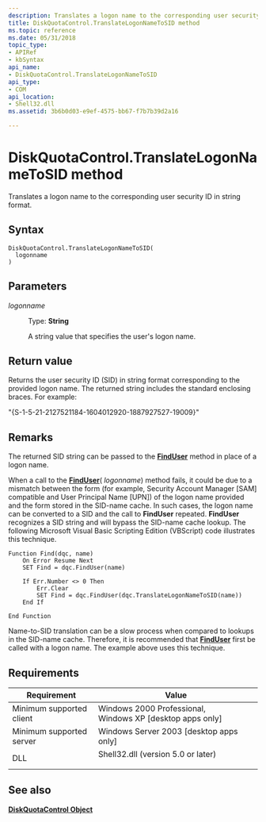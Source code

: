 ```yaml
---
description: Translates a logon name to the corresponding user security ID in string format.
title: DiskQuotaControl.TranslateLogonNameToSID method
ms.topic: reference
ms.date: 05/31/2018
topic_type: 
- APIRef
- kbSyntax
api_name: 
- DiskQuotaControl.TranslateLogonNameToSID
api_type: 
- COM
api_location: 
- Shell32.dll
ms.assetid: 3b6b0d03-e9ef-4575-bb67-f7b7b39d2a16

---
```


# DiskQuotaControl.TranslateLogonNameToSID method

Translates a logon name to the corresponding user security ID in string format.

## Syntax


```JScript
DiskQuotaControl.TranslateLogonNameToSID(
  logonname
)
```



## Parameters

<dl> <dt>

*logonname* 
</dt> <dd>

Type: **String**

A string value that specifies the user's logon name.

</dd> </dl>

## Return value

Returns the user security ID (SID) in string format corresponding to the provided logon name. The returned string includes the standard enclosing braces. For example:

"{S-1-5-21-2127521184-1604012920-1887927527-19009}"

## Remarks

The returned SID string can be passed to the [**FindUser**](diskquotacontrol-finduser.md) method in place of a logon name.

When a call to the [**FindUser**](diskquotacontrol-finduser.md)( *logonname*) method fails, it could be due to a mismatch between the form (for example, Security Account Manager \[SAM\] compatible and User Principal Name \[UPN\]) of the logon name provided and the form stored in the SID-name cache. In such cases, the logon name can be converted to a SID and the call to **FindUser** repeated. **FindUser** recognizes a SID string and will bypass the SID-name cache lookup. The following Microsoft Visual Basic Scripting Edition (VBScript) code illustrates this technique.


```
Function Find(dqc, name)
    On Error Resume Next
    SET Find = dqc.FindUser(name)

    If Err.Number <> 0 Then
        Err.Clear
        SET Find = dqc.FindUser(dqc.TranslateLogonNameToSID(name))
    End If    

End Function
```



Name-to-SID translation can be a slow process when compared to lookups in the SID-name cache. Therefore, it is recommended that [**FindUser**](diskquotacontrol-finduser.md) first be called with a logon name. The example above uses this technique.

## Requirements



| Requirement | Value |
|-------------------------------------|---------------------------------------------------------------------------------------------------------------|
| Minimum supported client<br/> | Windows 2000 Professional, Windows XP \[desktop apps only\]<br/>                                        |
| Minimum supported server<br/> | Windows Server 2003 \[desktop apps only\]<br/>                                                          |
| DLL<br/>                      | <dl> <dt>Shell32.dll (version 5.0 or later)</dt> </dl> |



## See also

<dl> <dt>

[**DiskQuotaControl Object**](diskquotacontrol-object.md)
</dt> </dl>

 

 




